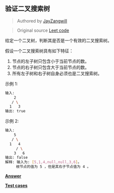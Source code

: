 ## 验证二叉搜索树

> Authored by [JayZangwill](https://github.com/JayZangwill)

> Original source [Leet code](https://leetcode-cn.com/problems/validate-binary-search-tree/)

给定一个二叉树，判断其是否是一个有效的二叉搜索树。

假设一个二叉搜索树具有如下特征：

1. 节点的左子树只包含小于当前节点的数。
2. 节点的右子树只包含大于当前节点的数。
3. 所有左子树和右子树自身必须也是二叉搜索树。

示例 1:

```bash
输入:
    2
   / \
  1   3
输出: true
```

示例 2:

```bash
输入:
    5
   / \
  1   4
     / \
    3   6
输出: false
解释: 输入为: [5,1,4,null,null,3,6]。
     根节点的值为 5 ，但是其右子节点值为 4 。
```
**[Answer](./index.ts)**

**[Test cases](./test.spec.ts)**
